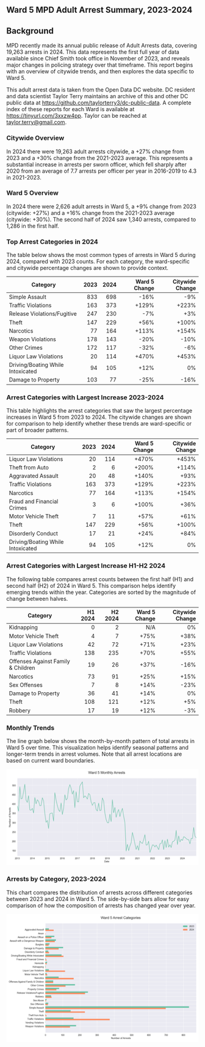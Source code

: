 ## Ward 5 MPD Adult Arrest Summary, 2023-2024

## Background

MPD recently made its annual public release of Adult Arrests data, covering 19,263 arrests in 2024. This data represents the first full year of data available since Chief Smith took office in November of 2023, and reveals major changes in policing strategy over that timeframe. This report begins with an overview of citywide trends, and then explores the data specific to Ward 5.

This adult arrest data is taken from the Open Data DC website. DC resident and data scientist Taylor Terry maintains an archive of this and other DC public data at https://github.com/taylorterry3/dc-public-data. A complete index of these reports for each Ward is available at https://tinyurl.com/3xxzw4pp. Taylor can be reached at taylor.terry@gmail.com.

### Citywide Overview

In 2024 there were 19,263 adult arrests citywide, a +27% change from 2023 and a +30% change from the 2021-2023 average. This represents a substantial increase in arrests per sworn officer, which fell sharply after 2020 from an average of 7.7 arrests per officer per year in 2016-2019 to 4.3 in 2021-2023.

### Ward 5 Overview
In 2024 there were 2,626 adult arrests in Ward 5, a +9% change from 2023 (citywide: +27%) and a +16% change from the 2021-2023 average (citywide: +30%). The second half of 2024 saw 1,340 arrests, compared to 1,286 in the first half.

### Top Arrest Categories in 2024
The table below shows the most common types of arrests in Ward 5 during 2024, compared with 2023 counts. For each category, the ward-specific and citywide percentage changes are shown to provide context.

| Category | 2023 | 2024 | Ward 5 Change | Citywide Change |
|----------|------:|------:|---------:|----------------:|
| Simple Assault | 833 | 698 | -16% | -9% |
| Traffic Violations | 163 | 373 | +129% | +223% |
| Release Violations/Fugitive | 247 | 230 | -7% | +3% |
| Theft | 147 | 229 | +56% | +100% |
| Narcotics | 77 | 164 | +113% | +154% |
| Weapon Violations | 178 | 143 | -20% | -10% |
| Other Crimes | 172 | 117 | -32% | -6% |
| Liquor Law Violations | 20 | 114 | +470% | +453% |
| Driving/Boating While Intoxicated | 94 | 105 | +12% | 0% |
| Damage to Property | 103 | 77 | -25% | -16% |

### Arrest Categories with Largest Increase 2023-2024
This table highlights the arrest categories that saw the largest percentage increases in Ward 5 from 2023 to 2024. The citywide changes are shown for comparison to help identify whether these trends are ward-specific or part of broader patterns.

| Category | 2023 | 2024 | Ward 5 Change | Citywide Change |
|----------|------:|------:|---------:|----------------:|
| Liquor Law Violations | 20 | 114 | +470% | +453% |
| Theft from Auto | 2 | 6 | +200% | +114% |
| Aggravated Assault | 20 | 48 | +140% | +93% |
| Traffic Violations | 163 | 373 | +129% | +223% |
| Narcotics | 77 | 164 | +113% | +154% |
| Fraud and Financial Crimes | 3 | 6 | +100% | +36% |
| Motor Vehicle Theft | 7 | 11 | +57% | +61% |
| Theft | 147 | 229 | +56% | +100% |
| Disorderly Conduct | 17 | 21 | +24% | +84% |
| Driving/Boating While Intoxicated | 94 | 105 | +12% | 0% |

### Arrest Categories with Largest Increase H1-H2 2024
The following table compares arrest counts between the first half (H1) and second half (H2) of 2024 in Ward 5. This comparison helps identify emerging trends within the year. Categories are sorted by the magnitude of change between halves.

| Category | H1 2024 | H2 2024 | Ward 5 Change | Citywide Change |
|----------|---------:|---------:|---------:|----------------:|
| Kidnapping | 0 | 2 | N/A | 0% |
| Motor Vehicle Theft | 4 | 7 | +75% | +38% |
| Liquor Law Violations | 42 | 72 | +71% | +23% |
| Traffic Violations | 138 | 235 | +70% | +55% |
| Offenses Against Family & Children | 19 | 26 | +37% | -16% |
| Narcotics | 73 | 91 | +25% | +15% |
| Sex Offenses | 7 | 8 | +14% | -23% |
| Damage to Property | 36 | 41 | +14% | 0% |
| Theft | 108 | 121 | +12% | +5% |
| Robbery | 17 | 19 | +12% | -3% |

### Monthly Trends
The line graph below shows the month-by-month pattern of total arrests in Ward 5 over time. This visualization helps identify seasonal patterns and longer-term trends in arrest volumes. Note that all arrest locations are based on current ward boundaries.

![Monthly Arrest Trends](ward_5_monthly_trends.png)

### Arrests by Category, 2023-2024
This chart compares the distribution of arrests across different categories between 2023 and 2024 in Ward 5. The side-by-side bars allow for easy comparison of how the composition of arrests has changed year over year.

![Arrests by category](ward_5_categories.png)
